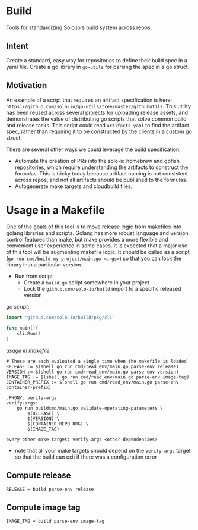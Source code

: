 # Build

Tools for standardizing Solo.io's build system across repos.

## Intent

Create a standard, easy way for repositories to define their build spec in a yaml file. Create a go library in `go-utils` for parsing the spec in a go struct. 

## Motivation

An example of a script that requires an artifact specification is here: `https://github.com/solo-io/go-utils/tree/master/githubutils`. This utility has been reused across several projects for uploading release assets, and demonstrates the value of distributing go scripts that solve common build and release tasks. This script could read `artifacts.yaml` to find the artifact spec, rather than requiring it to be constructed by the clients in a custom go struct. 

There are several other ways we could leverage the build specification:

* Automate the creation of PRs into the solo-io homebrew and gofish repositories, which require understanding the artifacts to construct the formulas. This is tricky today because artifact naming is not consistent across repos, and not all artifacts should be published to the formulas. 
* Autogenerate make targets and cloudbuild files. 


# Usage in a Makefile

One of the goals of this tool is to move release logic from makefiles into golang libraries and scripts. Golang has more robust language and version control features than make, but make provides a more flexible and convenient user experience in some cases.
It is expected that a major use of this tool will be augmenting makefile logic. It should be called as a script (`go run cmd/build-my-project/main.go <args>`) so that you can lock the library into a particular version. 

- Run from script
  - Create a `build.go` script somewhere in your project
  - Lock the `github.com/solo-io/build` import to a specific released version

*go script*:
```go
import "github.com/solo-io/build/pkg/cli"

func main(){
	cli.Run()
}
```

*usage in makefile*
```make
# These are each evaluated a single time when the makefile is loaded
RELEASE := $(shell go run cmd/read_env/main.go parse-env release)
VERSION := $(shell go run cmd/read_env/main.go parse-env version)
IMAGE_TAG := $(shell go run cmd/read_env/main.go parse-env image-tag)
CONTAINER_PREFIX := $(shell go run cmd/read_env/main.go parse-env container-prefix)

.PHONY: verify-args
verify-args:
    go run buildcmd/main.go validate-operating-parameters \
    	$(RELEASE) \
    	$(VERSION) \
    	$(CONTAINER_REPO_ORG) \
    	$(IMAGE_TAG)
    	
every-other-make-target: verify-args <other-dependencies>
```
- note that all your make targets should depend on the `verify-args` target so that the build can exit if there was a configuration error

## Compute release
`RELEASE = build parse-env release`

## Compute image tag
`IMAGE_TAG = build parse-env image-tag`

